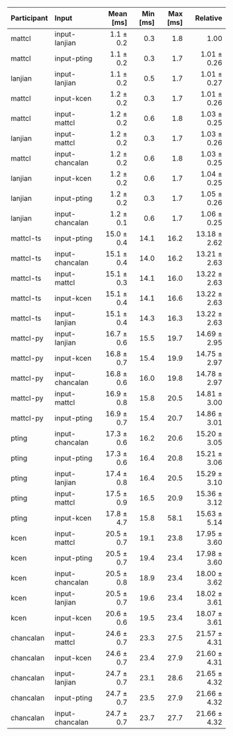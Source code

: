 | Participant | Input | Mean [ms] | Min [ms] | Max [ms] | Relative |
|:---|:---|---:|---:|---:|---:|
| mattcl | input-lanjian | 1.1 ± 0.2 | 0.3 | 1.8 | 1.00 |
| mattcl | input-pting | 1.1 ± 0.2 | 0.3 | 1.7 | 1.01 ± 0.26 |
| lanjian | input-lanjian | 1.1 ± 0.2 | 0.5 | 1.7 | 1.01 ± 0.27 |
| mattcl | input-kcen | 1.2 ± 0.2 | 0.3 | 1.7 | 1.01 ± 0.26 |
| mattcl | input-mattcl | 1.2 ± 0.2 | 0.6 | 1.8 | 1.03 ± 0.25 |
| lanjian | input-mattcl | 1.2 ± 0.2 | 0.3 | 1.7 | 1.03 ± 0.26 |
| mattcl | input-chancalan | 1.2 ± 0.2 | 0.6 | 1.8 | 1.03 ± 0.25 |
| lanjian | input-kcen | 1.2 ± 0.2 | 0.6 | 1.7 | 1.04 ± 0.25 |
| lanjian | input-pting | 1.2 ± 0.2 | 0.3 | 1.7 | 1.05 ± 0.26 |
| lanjian | input-chancalan | 1.2 ± 0.1 | 0.6 | 1.7 | 1.06 ± 0.25 |
| mattcl-ts | input-pting | 15.0 ± 0.4 | 14.1 | 16.2 | 13.18 ± 2.62 |
| mattcl-ts | input-chancalan | 15.1 ± 0.4 | 14.0 | 16.2 | 13.21 ± 2.63 |
| mattcl-ts | input-mattcl | 15.1 ± 0.3 | 14.1 | 16.0 | 13.22 ± 2.63 |
| mattcl-ts | input-kcen | 15.1 ± 0.4 | 14.1 | 16.6 | 13.22 ± 2.63 |
| mattcl-ts | input-lanjian | 15.1 ± 0.4 | 14.3 | 16.3 | 13.22 ± 2.63 |
| mattcl-py | input-lanjian | 16.7 ± 0.6 | 15.5 | 19.7 | 14.69 ± 2.95 |
| mattcl-py | input-kcen | 16.8 ± 0.7 | 15.4 | 19.9 | 14.75 ± 2.97 |
| mattcl-py | input-chancalan | 16.8 ± 0.6 | 16.0 | 19.8 | 14.78 ± 2.97 |
| mattcl-py | input-mattcl | 16.9 ± 0.8 | 15.8 | 20.5 | 14.81 ± 3.00 |
| mattcl-py | input-pting | 16.9 ± 0.7 | 15.4 | 20.7 | 14.86 ± 3.01 |
| pting | input-chancalan | 17.3 ± 0.6 | 16.2 | 20.6 | 15.20 ± 3.05 |
| pting | input-pting | 17.3 ± 0.6 | 16.4 | 20.8 | 15.21 ± 3.06 |
| pting | input-lanjian | 17.4 ± 0.8 | 16.4 | 20.5 | 15.29 ± 3.10 |
| pting | input-mattcl | 17.5 ± 0.9 | 16.5 | 20.9 | 15.36 ± 3.12 |
| pting | input-kcen | 17.8 ± 4.7 | 15.8 | 58.1 | 15.63 ± 5.14 |
| kcen | input-mattcl | 20.5 ± 0.7 | 19.1 | 23.8 | 17.95 ± 3.60 |
| kcen | input-pting | 20.5 ± 0.7 | 19.4 | 23.4 | 17.98 ± 3.60 |
| kcen | input-chancalan | 20.5 ± 0.8 | 18.9 | 23.4 | 18.00 ± 3.62 |
| kcen | input-lanjian | 20.5 ± 0.7 | 19.6 | 23.4 | 18.02 ± 3.61 |
| kcen | input-kcen | 20.6 ± 0.6 | 19.5 | 23.4 | 18.07 ± 3.61 |
| chancalan | input-mattcl | 24.6 ± 0.7 | 23.3 | 27.5 | 21.57 ± 4.31 |
| chancalan | input-kcen | 24.6 ± 0.7 | 23.4 | 27.9 | 21.60 ± 4.31 |
| chancalan | input-lanjian | 24.7 ± 0.7 | 23.1 | 28.6 | 21.65 ± 4.32 |
| chancalan | input-pting | 24.7 ± 0.7 | 23.5 | 27.9 | 21.66 ± 4.32 |
| chancalan | input-chancalan | 24.7 ± 0.7 | 23.7 | 27.7 | 21.66 ± 4.32 |

